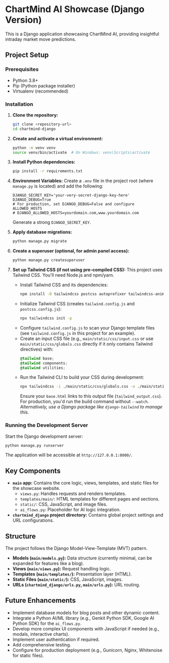 # ChartMind AI Showcase (Django Version)

This is a Django application showcasing ChartMind AI, providing insightful intraday market move predictions.

## Project Setup

### Prerequisites
- Python 3.8+
- Pip (Python package installer)
- Virtualenv (recommended)

### Installation

1.  **Clone the repository:**
    ```bash
    git clone <repository-url>
    cd chartmind-django 
    ```

2.  **Create and activate a virtual environment:**
    ```bash
    python -m venv venv
    source venv/bin/activate  # On Windows: venv\Scripts\activate
    ```

3.  **Install Python dependencies:**
    ```bash
    pip install -r requirements.txt
    ```

4.  **Environment Variables:**
    Create a `.env` file in the project root (where `manage.py` is located) and add the following:
    ```env
    DJANGO_SECRET_KEY='your-very-secret-django-key-here'
    DJANGO_DEBUG=True 
    # For production, set DJANGO_DEBUG=False and configure ALLOWED_HOSTS
    # DJANGO_ALLOWED_HOSTS=yourdomain.com,www.yourdomain.com 
    ```
    Generate a strong `DJANGO_SECRET_KEY`.

5.  **Apply database migrations:**
    ```bash
    python manage.py migrate
    ```

6.  **Create a superuser (optional, for admin panel access):**
    ```bash
    python manage.py createsuperuser
    ```

7.  **Set up Tailwind CSS (if not using pre-compiled CSS):**
    This project uses Tailwind CSS. You'll need Node.js and npm/yarn.
    - Install Tailwind CSS and its dependencies:
      ```bash
      npm install -D tailwindcss postcss autoprefixer tailwindcss-animate @tailwindcss/typography
      ```
    - Initialize Tailwind CSS (creates `tailwind.config.js` and `postcss.config.js`):
      ```bash
      npx tailwindcss init -p
      ```
    - Configure `tailwind.config.js` to scan your Django template files (see `tailwind.config.js` in this project for an example).
    - Create an input CSS file (e.g., `main/static/css/input.css` or use `main/static/css/globals.css` directly if it only contains Tailwind directives) with:
      ```css
      @tailwind base;
      @tailwind components;
      @tailwind utilities;
      ```
    - Run the Tailwind CLI to build your CSS during development:
      ```bash
      npx tailwindcss -i ./main/static/css/globals.css -o ./main/static/css/tailwind_output.css --watch
      ```
      Ensure your `base.html` links to this output file (`tailwind_output.css`). For production, you'd run the build command without `--watch`.
      *Alternatively, use a Django package like `django-tailwind` to manage this.*

### Running the Development Server

Start the Django development server:
```bash
python manage.py runserver
```
The application will be accessible at `http://127.0.0.1:8000/`.

## Key Components

-   **`main` app:** Contains the core logic, views, templates, and static files for the showcase website.
    -   `views.py`: Handles requests and renders templates.
    -   `templates/main/`: HTML templates for different pages and sections.
    -   `static/`: CSS, JavaScript, and image files.
    -   `ai_flows.py`: Placeholder for AI logic integration.
-   **`chartmind_django` project directory:** Contains global project settings and URL configurations.

## Structure

The project follows the Django Model-View-Template (MVT) pattern.

-   **Models (`main/models.py`):** Data structure (currently minimal, can be expanded for features like a blog).
-   **Views (`main/views.py`):** Request handling logic.
-   **Templates (`main/templates/`):** Presentation layer (HTML).
-   **Static Files (`main/static/`):** CSS, JavaScript, images.
-   **URLs (`chartmind_django/urls.py`, `main/urls.py`):** URL routing.

## Future Enhancements
- Implement database models for blog posts and other dynamic content.
- Integrate a Python AI/ML library (e.g., Genkit Python SDK, Google AI Python SDK) for the `ai_flows.py`.
- Develop more complex UI components with JavaScript if needed (e.g., modals, interactive charts).
- Implement user authentication if required.
- Add comprehensive testing.
- Configure for production deployment (e.g., Gunicorn, Nginx, Whitenoise for static files).
